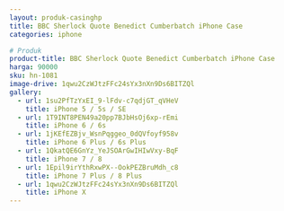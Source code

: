 ```yaml
---
layout: produk-casinghp
title: BBC Sherlock Quote Benedict Cumberbatch iPhone Case
categories: iphone

# Produk
product-title: BBC Sherlock Quote Benedict Cumberbatch iPhone Case
harga: 90000
sku: hn-1081
image-drive: 1qwu2CzWJtzFFc24sYx3nXn9Ds6BITZQl
gallery:
  - url: 1su2PfTzYxEI_9-lFdv-c7qdjGT_qVHeV
    title: iPhone 5 / 5s / SE
  - url: 1T9INT8PEN49a20pp7BJbHsOj6xp-rEmi
    title: iPhone 6 / 6s
  - url: 1jKEfEZBjv_WsnPqggeo_0dQVfoyf958v
    title: iPhone 6 Plus / 6s Plus
  - url: 1QkatQE6GnYz_YeJSOArGwIHIwVxy-BqF
    title: iPhone 7 / 8
  - url: 1Epil9irYthRxwPX--OokPEZBruMdh_c8
    title: iPhone 7 Plus / 8 Plus
  - url: 1qwu2CzWJtzFFc24sYx3nXn9Ds6BITZQl
    title: iPhone X
---
```

